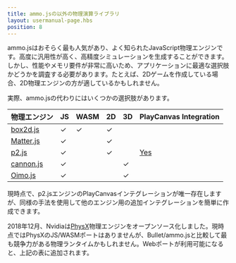 ```yaml
---
title: ammo.jsの以外の物理演算ライブラリ
layout: usermanual-page.hbs
position: 8
---
```


ammo.jsはおそらく最も人気があり、よく知られたJavaScript物理エンジンです。高度に汎用性が高く、高精度シミュレーションを生成することができます。しかし、性能やメモリ要件が非常に高いため、アプリケーションに最適な選択肢かどうかを調査する必要があります。たとえば、2Dゲームを作成している場合、2D物理エンジンの方が適しているかもしれません。

実際、ammo.jsの代わりにはいくつかの選択肢があります。

| 物理エンジン                                     | JS       | WASM     | 2D       | 3D       | PlayCanvas Integration                                |
|----------------------------------------------------|----------|----------|----------|----------|-------------------------------------------------------|
| [box2d.js](https://github.com/kripken/box2d.js)    | &#x2713; | &#x2713; | &#x2713; |          |                                                       |
| [Matter.js](https://github.com/liabru/matter-js)   | &#x2713; |          | &#x2713; |          |                                                       |
| [p2.js](https://github.com/schteppe/p2.js)         | &#x2713; |          | &#x2713; |          | [Yes](https://github.com/playcanvas/playcanvas-p2.js) |
| [cannon.js](https://github.com/schteppe/cannon.js) | &#x2713; |          |          | &#x2713; |                                                       |
| [Oimo.js](https://github.com/lo-th/Oimo.js)        | &#x2713; |          |          | &#x2713; |                                                       |

現時点で、p2.jsエンジンのPlayCanvasインテグレーションが唯一存在しますが、同様の手法を使用して他のエンジン用の追加インテグレーションを簡単に作成できます。

2018年12月、Nvidiaは[PhysX][1]物理エンジンをオープンソース化しました。現時点ではPhysXのJS/WASMポートはありませんが、Bullet/ammo.jsと比較して最も競争力がある物理ランタイムかもしれません。Webポートが利用可能になると、上記の表に追加されます。

[1]: https://github.com/NVIDIAGameWorks/PhysX

